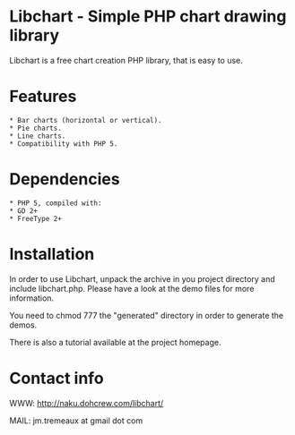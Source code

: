 Libchart - Simple PHP chart drawing library
===========================================

Libchart is a free chart creation PHP library, that is easy to use.

Features
==========

    * Bar charts (horizontal or vertical).
    * Pie charts.
    * Line charts.
    * Compatibility with PHP 5.

Dependencies
============

    * PHP 5, compiled with:
    * GD 2+
    * FreeType 2+

Installation
============

In order to use Libchart, unpack the archive in you project directory and
include libchart.php. Please have a look at the demo files for more information.

You need to chmod 777 the "generated" directory in order to generate the demos.

There is also a tutorial available at the project homepage.

Contact info
============

WWW: http://naku.dohcrew.com/libchart/

MAIL: jm.tremeaux at gmail dot com

